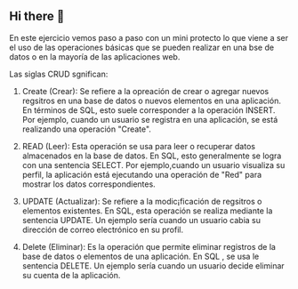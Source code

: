 ## Hi there 👋


En este ejercicio vemos paso a paso con un mini protecto lo que viene a ser el uso de las operaciones básicas 
que se pueden realizar en una bse de datos o en la mayoría de las aplicaciones web.

Las siglas CRUD sgnifican:

1. Create (Crear): Se refiere a la opreación de crear o agregar nuevos regsitros en una base de datos o nuevos elementos en una aplicación.
 En términos de SQL, esto suele corresponder a la operación INSERT.
Por ejemplo, cuando un usuario se registra en una aplicación, se está realizando una operación "Create".

2. READ (Leer): Esta operación se usa para leer o recuperar datos almacenados en la base de datos.
 En SQL, esto generalmente se logra con una sentencia SELECT. Por ejemplo,cuando un usuario visualiza su perfil,
la aplicación está ejecutando una operación de "Red" para mostrar los datos correspondientes.

3. UPDATE (Actualizar): Se refiere a la modic¡ficación de regsitros o elementos existentes. En SQL, esta operación se realiza mediante la sentencia UPDATE.
   Un ejemplo sería cuando un usuario cabia su dirección de correo electrónico en su profil.

4. Delete (Eliminar): Es la operación que permite eliminar registros de la base de datos o elementos de una aplicación.
   En SQL , se usa le sentencia DELETE. Un ejemplo sería cuando un usuario decide eliminar su cuenta de la aplicación.
   
















<!--
**Diallo2024/Diallo2024** is a ✨ _special_ ✨ repository because its `README.md` (this file) appears on your GitHub profile.

Here are some ideas to get you started:

- 🔭 I’m currently working on ...
- 🌱 I’m currently learning ...
- 👯 I’m looking to collaborate on ...
- 🤔 I’m looking for help with ...
- 💬 Ask me about ...
- 📫 How to reach me: ...
- 😄 Pronouns: ...
- ⚡ Fun fact: ...
-->
